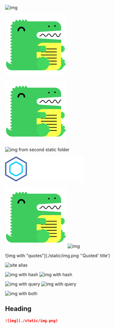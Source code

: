![img](https://example.com/img.png)

![](./static/img.png)

![img](static/img.png)

![img from second static folder](/img2.png)

![img from second static folder](./static2/img2.png)

![img](./static/img.png 'Title') ![img](/img.png)

![img with "quotes"](./static/img.png ''Quoted' title')

![site alias](@site/static/img.png)

![img with hash](/img.png#light)
![img with hash](/img.png#dark)

![img with query](/img.png?w=10)
![img with query](/img.png?w=10&h=10)

![img with both](/img.png?w=10&h=10#light)

## Heading

```md
![img](./static/img.png)
```
